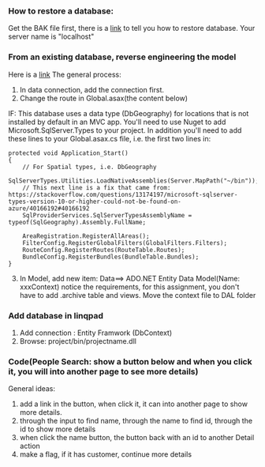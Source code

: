 ### How to restore a database:
Get the BAK file first, there is a [link](https://www.howtogeek.com/50354/restoring-a-sql-database-backup-using-sql-server-management-studio/) to tell you how to restore database. Your server name is "localhost"

### From an existing database, reverse engineering the model

Here is a [link](https://docs.microsoft.com/en-us/ef/ef6/modeling/code-first/workflows/existing-database)
The general process:
1. In data connection, add the connection first.
2. Change the route in Global.asax(the content below)

IF: This database uses a data type (DbGeography) for locations that is not installed by default in an MVC app. You'll need to use Nuget to add Microsoft.SqlServer.Types to your project. In addition you'll need to add these lines to your Global.asax.cs file, i.e. the first two lines in:
```
protected void Application_Start()
{
    // For Spatial types, i.e. DbGeography
    SqlServerTypes.Utilities.LoadNativeAssemblies(Server.MapPath("~/bin"));
    // This next line is a fix that came from: https://stackoverflow.com/questions/13174197/microsoft-sqlserver-types-version-10-or-higher-could-not-be-found-on-azure/40166192#40166192
    SqlProviderServices.SqlServerTypesAssemblyName = typeof(SqlGeography).Assembly.FullName;

    AreaRegistration.RegisterAllAreas();
    FilterConfig.RegisterGlobalFilters(GlobalFilters.Filters);
    RouteConfig.RegisterRoutes(RouteTable.Routes);
    BundleConfig.RegisterBundles(BundleTable.Bundles);
}
```
3. In Model, add new item: Data==> ADO.NET Entity Data Model(Name: xxxContext)
    notice the requirements, for this assignment, you don't have to add .archive table and views. Move the context file to DAL folder
### Add database in linqpad
1. Add connection : Entity Framwork (DbContext)
2. Browse: project/bin/projectname.dll
### Code(People Search: show a button below and when you click it, you will into another page to see more details)
General ideas: 
1. add a link in the button, when click it, it can into another page to show more details.
2. through the input to find name, through the name to find id, through the id to show more details
3. when click the name button, the button back with an id to another Detail action
4. make a flag, if it has customer, continue more details






